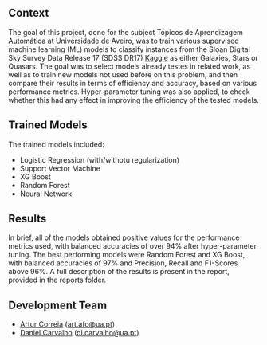 ## Context

The goal of this project, done for the subject Tópicos de Aprendizagem Automática at Universidade de Aveiro, was to train various supervised machine learning (ML) models to classify instances from the Sloan Digital Sky Survey Data Release 17 (SDSS DR17) [Kaggle](https://www.kaggle.com/datasets/fedesoriano/stellar-classification-dataset-sdss17) as either Galaxies, Stars or Quasars. The goal was to select models already testes in related work, as well as to train new models not used before on this problem, and then compare their results in terms of efficiency and accuracy, based on various performance metrics. Hyper-parameter tuning was also applied, to check whether this had any effect in improving the efficiency of the tested models.

## Trained Models

The trained models included:
- Logistic Regression (with/withotu regularization)
- Support Vector Machine
- XG Boost
- Random Forest
- Neural Network

## Results

In brief, all of the models obtained positive values for the performance metrics used, with balanced accuracies of over 94% after hyper-parameter tuning. The best performing models were Random Forest and XG Boost, with balanced accuracies of 97% and Precision, Recall and F1-Scores above 96%. 
A full description of the results is present in the report, provided in the reports folder.

## Development Team

- [Artur Correia](https://github.com/afarturc) (art.afo@ua.pt)
- [Daniel Carvalho](https://github.com/danielfcarvalho) (dl.carvalho@ua.pt)
